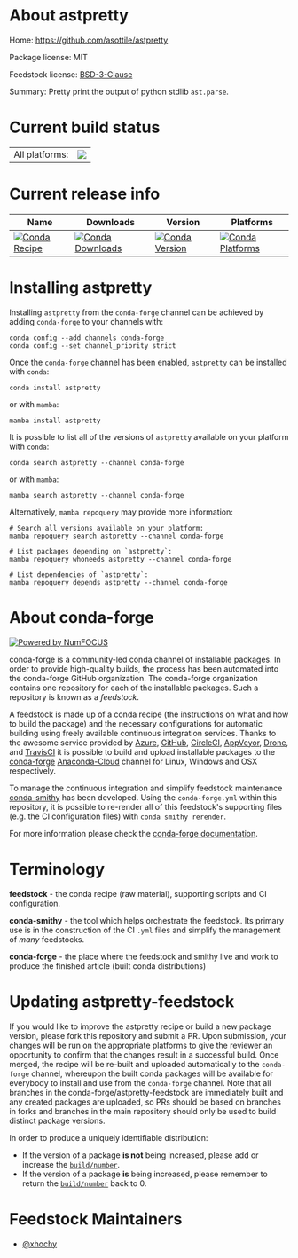 About astpretty
===============

Home: https://github.com/asottile/astpretty

Package license: MIT

Feedstock license: [BSD-3-Clause](https://github.com/conda-forge/astpretty-feedstock/blob/main/LICENSE.txt)

Summary: Pretty print the output of python stdlib `ast.parse`.

Current build status
====================


<table><tr><td>All platforms:</td>
    <td>
      <a href="https://dev.azure.com/conda-forge/feedstock-builds/_build/latest?definitionId=10176&branchName=main">
        <img src="https://dev.azure.com/conda-forge/feedstock-builds/_apis/build/status/astpretty-feedstock?branchName=main">
      </a>
    </td>
  </tr>
</table>

Current release info
====================

| Name | Downloads | Version | Platforms |
| --- | --- | --- | --- |
| [![Conda Recipe](https://img.shields.io/badge/recipe-astpretty-green.svg)](https://anaconda.org/conda-forge/astpretty) | [![Conda Downloads](https://img.shields.io/conda/dn/conda-forge/astpretty.svg)](https://anaconda.org/conda-forge/astpretty) | [![Conda Version](https://img.shields.io/conda/vn/conda-forge/astpretty.svg)](https://anaconda.org/conda-forge/astpretty) | [![Conda Platforms](https://img.shields.io/conda/pn/conda-forge/astpretty.svg)](https://anaconda.org/conda-forge/astpretty) |

Installing astpretty
====================

Installing `astpretty` from the `conda-forge` channel can be achieved by adding `conda-forge` to your channels with:

```
conda config --add channels conda-forge
conda config --set channel_priority strict
```

Once the `conda-forge` channel has been enabled, `astpretty` can be installed with `conda`:

```
conda install astpretty
```

or with `mamba`:

```
mamba install astpretty
```

It is possible to list all of the versions of `astpretty` available on your platform with `conda`:

```
conda search astpretty --channel conda-forge
```

or with `mamba`:

```
mamba search astpretty --channel conda-forge
```

Alternatively, `mamba repoquery` may provide more information:

```
# Search all versions available on your platform:
mamba repoquery search astpretty --channel conda-forge

# List packages depending on `astpretty`:
mamba repoquery whoneeds astpretty --channel conda-forge

# List dependencies of `astpretty`:
mamba repoquery depends astpretty --channel conda-forge
```


About conda-forge
=================

[![Powered by
NumFOCUS](https://img.shields.io/badge/powered%20by-NumFOCUS-orange.svg?style=flat&colorA=E1523D&colorB=007D8A)](https://numfocus.org)

conda-forge is a community-led conda channel of installable packages.
In order to provide high-quality builds, the process has been automated into the
conda-forge GitHub organization. The conda-forge organization contains one repository
for each of the installable packages. Such a repository is known as a *feedstock*.

A feedstock is made up of a conda recipe (the instructions on what and how to build
the package) and the necessary configurations for automatic building using freely
available continuous integration services. Thanks to the awesome service provided by
[Azure](https://azure.microsoft.com/en-us/services/devops/), [GitHub](https://github.com/),
[CircleCI](https://circleci.com/), [AppVeyor](https://www.appveyor.com/),
[Drone](https://cloud.drone.io/welcome), and [TravisCI](https://travis-ci.com/)
it is possible to build and upload installable packages to the
[conda-forge](https://anaconda.org/conda-forge) [Anaconda-Cloud](https://anaconda.org/)
channel for Linux, Windows and OSX respectively.

To manage the continuous integration and simplify feedstock maintenance
[conda-smithy](https://github.com/conda-forge/conda-smithy) has been developed.
Using the ``conda-forge.yml`` within this repository, it is possible to re-render all of
this feedstock's supporting files (e.g. the CI configuration files) with ``conda smithy rerender``.

For more information please check the [conda-forge documentation](https://conda-forge.org/docs/).

Terminology
===========

**feedstock** - the conda recipe (raw material), supporting scripts and CI configuration.

**conda-smithy** - the tool which helps orchestrate the feedstock.
                   Its primary use is in the construction of the CI ``.yml`` files
                   and simplify the management of *many* feedstocks.

**conda-forge** - the place where the feedstock and smithy live and work to
                  produce the finished article (built conda distributions)


Updating astpretty-feedstock
============================

If you would like to improve the astpretty recipe or build a new
package version, please fork this repository and submit a PR. Upon submission,
your changes will be run on the appropriate platforms to give the reviewer an
opportunity to confirm that the changes result in a successful build. Once
merged, the recipe will be re-built and uploaded automatically to the
`conda-forge` channel, whereupon the built conda packages will be available for
everybody to install and use from the `conda-forge` channel.
Note that all branches in the conda-forge/astpretty-feedstock are
immediately built and any created packages are uploaded, so PRs should be based
on branches in forks and branches in the main repository should only be used to
build distinct package versions.

In order to produce a uniquely identifiable distribution:
 * If the version of a package **is not** being increased, please add or increase
   the [``build/number``](https://docs.conda.io/projects/conda-build/en/latest/resources/define-metadata.html#build-number-and-string).
 * If the version of a package **is** being increased, please remember to return
   the [``build/number``](https://docs.conda.io/projects/conda-build/en/latest/resources/define-metadata.html#build-number-and-string)
   back to 0.

Feedstock Maintainers
=====================

* [@xhochy](https://github.com/xhochy/)

